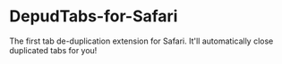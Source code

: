 # DepudTabs-for-Safari
The first tab de-duplication extension for Safari. It'll automatically close duplicated tabs for you!
